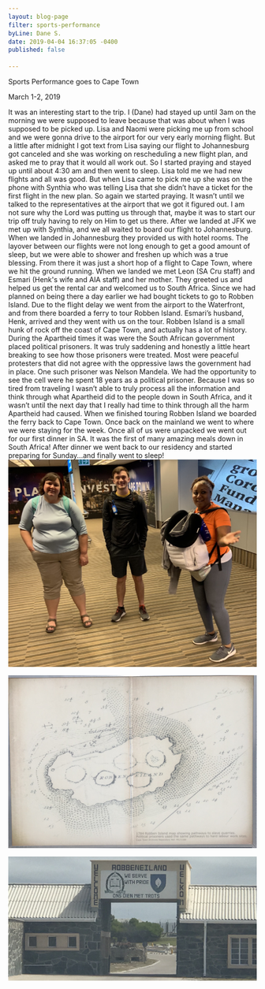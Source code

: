 ```yaml
---
layout: blog-page
filter: sports-performance
byLine: Dane S.
date: 2019-04-04 16:37:05 -0400
published: false

---
```

Sports Performance goes to Cape Town

March 1-2, 2019

It was an interesting start to the trip. I (Dane) had stayed up until 3am on the morning we were supposed to leave because that was about when I was supposed to be picked up. Lisa and Naomi were picking me up from school and we were gonna drive to the airport for our very early morning flight. But a little after midnight I got text from Lisa saying our flight to Johannesburg got canceled and she was working on rescheduling a new flight plan, and asked me to pray that it would all work out. So I started praying and stayed up until about 4:30 am and then went to sleep. Lisa told me we had new flights and all was good. But when Lisa came to pick me up she was on the phone with Synthia who was telling Lisa that she didn’t have a ticket for the first flight in the new plan. So again we started praying. It wasn’t until we talked to the representatives at the airport that we got it figured out. I am not sure why the Lord was putting us through that, maybe it was to start our trip off truly having to rely on Him to get us there. After we landed at JFK we met up with Synthia, and we all waited to board our flight to Johannesburg. When we landed in Johannesburg they provided us with hotel rooms. The layover between our flights were not long enough to get a good amount of sleep, but we were able to shower and freshen up which was a true blessing. From there it was just a short hop of a flight to Cape Town, where we hit the ground running. When we landed we met Leon (SA Cru staff) and Esmari (Henk's wife and AIA staff) and her mother. They greeted us and helped us get the rental car and welcomed us to South Africa. Since we had planned on being there a day earlier we had bought tickets to go to Robben Island. Due to the flight delay we went from the airport to the Waterfront, and from there boarded a ferry to tour Robben Island. Esmari’s husband, Henk, arrived and they went with us on the tour. Robben Island is a small hunk of rock off the coast of Cape Town, and actually has a lot of history. During the Apartheid times it was were the South African government placed political prisoners. It was truly saddening and honestly a little heart breaking to see how those prisoners were treated. Most were peaceful protesters that did not agree with the oppressive laws the government had in place. One such prisoner was Nelson Mandela. We had the opportunity to see the cell were he spent 18 years as a political prisoner. Because I was so tired from traveling I wasn’t able to truly process all the information and think through what Apartheid did to the people down in South Africa, and it wasn’t until the next day that I really had time to think through all the harm Apartheid had caused. When we finished touring Robben Island we boarded the ferry back to Cape Town. Once back on the mainland we went to where we were staying for the week. Once all of us were unpacked we went out for our first dinner in SA. It was the first of many amazing meals down in South Africa! After dinner we went back to our residency and started preparing for Sunday...and finally went to sleep!![](/uploads/fullsizeoutput_2e6.jpeg)

![](/uploads/fullsizeoutput_2ea.jpeg)

![](/uploads/fullsizeoutput_2eb.jpeg)